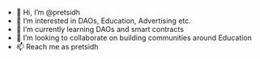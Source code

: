 - 👋 Hi, I’m @pretsidh
- 👀 I’m interested in DAOs, Education, Advertising etc.
- 🌱 I’m currently learning DAOs and smart contracts
- 💞️ I’m looking to collaborate on building communities around Education
- 📫 Reach me as pretsidh 

<!---
pretsidh/pretsidh is a ✨ special ✨ repository because its `README.md` (this file) appears on your GitHub profile.
You can click the Preview link to take a look at your changes.
--->
